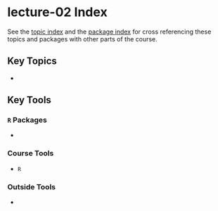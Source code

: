 # lecture-02 Index
See the [topic index](https://slu-soc5050.github.io/topic-index/) and the [package index](https://slu-soc5050.github.io/package-index/) for cross referencing these topics and packages with other parts of the course.

## Key Topics

*

## Key Tools
### `R` Packages

*

### Course Tools

* `R`

### Outside Tools

*
